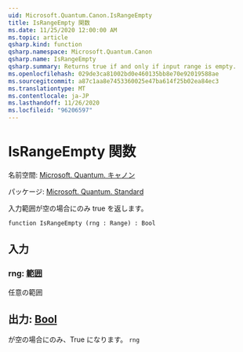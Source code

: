 ```yaml
---
uid: Microsoft.Quantum.Canon.IsRangeEmpty
title: IsRangeEmpty 関数
ms.date: 11/25/2020 12:00:00 AM
ms.topic: article
qsharp.kind: function
qsharp.namespace: Microsoft.Quantum.Canon
qsharp.name: IsRangeEmpty
qsharp.summary: Returns true if and only if input range is empty.
ms.openlocfilehash: 029de3ca81002bd0e460135bb8e70e92019588ae
ms.sourcegitcommit: a87c1aa8e7453360025e47ba614f25b02ea84ec3
ms.translationtype: MT
ms.contentlocale: ja-JP
ms.lasthandoff: 11/26/2020
ms.locfileid: "96206597"
---
```

# <a name="israngeempty-function"></a>IsRangeEmpty 関数

名前空間: [Microsoft. Quantum. キャノン](xref:Microsoft.Quantum.Canon)

パッケージ: [Microsoft. Quantum. Standard](https://nuget.org/packages/Microsoft.Quantum.Standard)


入力範囲が空の場合にのみ true を返します。

```qsharp
function IsRangeEmpty (rng : Range) : Bool
```


## <a name="input"></a>入力

### <a name="rng--range"></a>rng: [範囲](xref:microsoft.quantum.lang-ref.range)

任意の範囲



## <a name="output--bool"></a>出力: [Bool](xref:microsoft.quantum.lang-ref.bool)

が空の場合にのみ、True になります。 `rng`